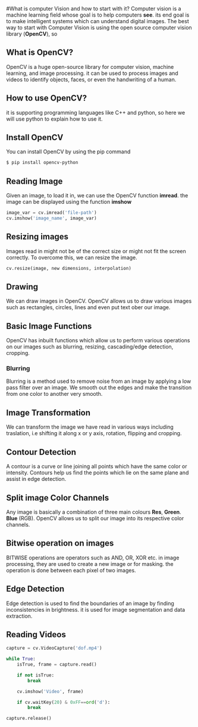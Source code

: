 #What is computer Vision and how to start with it?
Computer vision is a machine learning field whose goal is to help computers **see**. its end goal is to make intelligent systems which can understand digital images.
The best way to start with Computer Vision is using the open source computer vision library (**OpenCV**), so 

## What is OpenCV?
OpenCV is a huge open-source library for computer vision, machine learning, and image processing. it can be used to process images and videos to identify objects, faces, or even the handwriting of a human.

## How to use OpenCV?
it is supporting programming languages like C++ and python, so here we will use python to explain how to use it.

## Install OpenCV
You can install OpenCV by using the pip command 
```bash
$ pip install opencv-python
```

## Reading Image
Given an image, to load it in, we can use the OpenCV function **imread**. the image can be displayed using the function **imshow**
```py
image_var = cv.imread('file-path')
cv.imshow('image_name', image_var)
```

## Resizing images
Images read in might not be of the correct size or might not fit the screen correctly. To overcome this, we can resize the image.
```py
cv.resize(image, new dimensions, interpolation)
```

## Drawing
We can draw images in OpenCV. OpenCV allows us to draw various images such as rectangles, circles, lines and even put text ober our image.

## Basic Image Functions
OpenCV has inbuilt functions which allow us to perform various operations on our images such as blurring, resizing, cascading/edge detection, cropping.

### Blurring
Blurring is a method used to remove noise from an image by applying a low pass filter over an image. We smooth out the edges and make the transition from one color to another very smooth.

## Image Transformation
We can transform the image we have read in various ways including traslation, i.e shifting it along x or y axis, rotation, flipping and cropping.

## Contour Detection
A contour is a curve or line joining all points which have the same color or intensity. Contours help us find the points which lie on the same plane and assist in edge detection.

## Split image Color Channels
Any image is basically a combination of three main colours **Res**, **Green**. **Blue** (RGB). OpenCV allows us to split our image into its respective color channels.

## Bitwise operation on images
BITWISE operations are operators such as AND, OR, XOR etc. in image processing, they are used to create a new image or for masking. the operation is done between each pixel of two images.

## Edge Detection
Edge detection is used to find the boundaries of an image by finding inconsistencies in brightness. it is used for image segmentation and data extraction.

## Reading Videos
```py
capture = cv.VideoCapture('dof.mp4')

while True:
    isTrue, frame = capture.read()

    if not isTrue:
        break

    cv.imshow('Video', frame)

    if cv.waitKey(20) & 0xFF==ord('d'):
        break

capture.release()
```